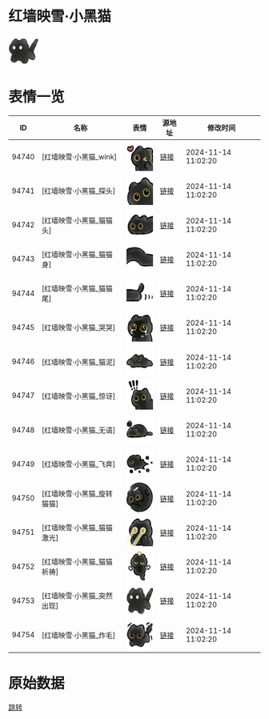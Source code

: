 # 红墙映雪·小黑猫

<img src="./cover.png" height="60" alt="cover" />

# 表情一览

|ID|名称|表情|源地址|修改时间|
|----|----|----|----|----|
|94740|[红墙映雪·小黑猫_wink]|<img src="./pic/094740_%5B红墙映雪·小黑猫_wink%5D.png" height="60" alt="wink"/>|[链接](https://i0.hdslb.com/bfs/garb/862cef39bc16171d2398f16f7478d48a1d8ffab1.png)|2024-11-14 11:02:20|
|94741|[红墙映雪·小黑猫_探头]|<img src="./pic/094741_%5B红墙映雪·小黑猫_探头%5D.png" height="60" alt="探头"/>|[链接](https://i0.hdslb.com/bfs/garb/717be313df23d42915efa583510bc04ddc07e376.png)|2024-11-14 11:02:20|
|94742|[红墙映雪·小黑猫_猫猫头]|<img src="./pic/094742_%5B红墙映雪·小黑猫_猫猫头%5D.png" height="60" alt="猫猫头"/>|[链接](https://i0.hdslb.com/bfs/garb/321d487f2414aa84e063bad0d2de46b6cd0e6d76.png)|2024-11-14 11:02:20|
|94743|[红墙映雪·小黑猫_猫猫身]|<img src="./pic/094743_%5B红墙映雪·小黑猫_猫猫身%5D.png" height="60" alt="猫猫身"/>|[链接](https://i0.hdslb.com/bfs/garb/be478f1b8f6b6ee070c8c25d67cda5236d7da2ad.png)|2024-11-14 11:02:20|
|94744|[红墙映雪·小黑猫_猫猫尾]|<img src="./pic/094744_%5B红墙映雪·小黑猫_猫猫尾%5D.png" height="60" alt="猫猫尾"/>|[链接](https://i0.hdslb.com/bfs/garb/3e92c1ff1d76ecffc1cb05abfe520f09ce8b4814.png)|2024-11-14 11:02:20|
|94745|[红墙映雪·小黑猫_哭哭]|<img src="./pic/094745_%5B红墙映雪·小黑猫_哭哭%5D.png" height="60" alt="哭哭"/>|[链接](https://i0.hdslb.com/bfs/garb/14155f1a1261da74aec9b8f37bf797a886a149ae.png)|2024-11-14 11:02:20|
|94746|[红墙映雪·小黑猫_猫泥]|<img src="./pic/094746_%5B红墙映雪·小黑猫_猫泥%5D.png" height="60" alt="猫泥"/>|[链接](https://i0.hdslb.com/bfs/garb/6da270cd06c5725b95cc5c7a25462055970a63c7.png)|2024-11-14 11:02:20|
|94747|[红墙映雪·小黑猫_惊讶]|<img src="./pic/094747_%5B红墙映雪·小黑猫_惊讶%5D.png" height="60" alt="惊讶"/>|[链接](https://i0.hdslb.com/bfs/garb/730d63ed167800b0abc4de249e44bd374c978652.png)|2024-11-14 11:02:20|
|94748|[红墙映雪·小黑猫_无语]|<img src="./pic/094748_%5B红墙映雪·小黑猫_无语%5D.png" height="60" alt="无语"/>|[链接](https://i0.hdslb.com/bfs/garb/2a74e33d9206122d14856cf2dfe4ae08242bc60f.png)|2024-11-14 11:02:20|
|94749|[红墙映雪·小黑猫_飞奔]|<img src="./pic/094749_%5B红墙映雪·小黑猫_飞奔%5D.png" height="60" alt="飞奔"/>|[链接](https://i0.hdslb.com/bfs/garb/9eba0c7e57c5fee8ef40573ab82fdd5cc9ced8d5.png)|2024-11-14 11:02:20|
|94750|[红墙映雪·小黑猫_旋转猫猫]|<img src="./pic/094750_%5B红墙映雪·小黑猫_旋转猫猫%5D.png" height="60" alt="旋转猫猫"/>|[链接](https://i0.hdslb.com/bfs/garb/0c705337c088ae1a69e2f56e1b39af5f36707b5a.png)|2024-11-14 11:02:20|
|94751|[红墙映雪·小黑猫_猫猫激光]|<img src="./pic/094751_%5B红墙映雪·小黑猫_猫猫激光%5D.png" height="60" alt="猫猫激光"/>|[链接](https://i0.hdslb.com/bfs/garb/2aee527aa0c2f0aa57a4fd9088117955f038e15b.png)|2024-11-14 11:02:20|
|94752|[红墙映雪·小黑猫_猫猫祈祷]|<img src="./pic/094752_%5B红墙映雪·小黑猫_猫猫祈祷%5D.png" height="60" alt="猫猫祈祷"/>|[链接](https://i0.hdslb.com/bfs/garb/acf7c6b57f6c088c6a57d072e925ccbcc3f9da5e.png)|2024-11-14 11:02:20|
|94753|[红墙映雪·小黑猫_突然出现]|<img src="./pic/094753_%5B红墙映雪·小黑猫_突然出现%5D.png" height="60" alt="突然出现"/>|[链接](https://i0.hdslb.com/bfs/garb/7ca78d383a1a765c90a3b14c161f25125cfda8d7.png)|2024-11-14 11:02:20|
|94754|[红墙映雪·小黑猫_炸毛]|<img src="./pic/094754_%5B红墙映雪·小黑猫_炸毛%5D.png" height="60" alt="炸毛"/>|[链接](https://i0.hdslb.com/bfs/garb/5389595888a8963085565f6484a193e78d000cc9.png)|2024-11-14 11:02:20|

# 原始数据

[跳转](./raw.json)

